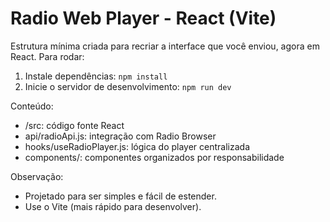 Radio Web Player - React (Vite)
================================

Estrutura mínima criada para recriar a interface que você enviou, agora em React.
Para rodar:
1. Instale dependências: `npm install`
2. Inicie o servidor de desenvolvimento: `npm run dev`

Conteúdo:
- /src: código fonte React
- api/radioApi.js: integração com Radio Browser
- hooks/useRadioPlayer.js: lógica do player centralizada
- components/: componentes organizados por responsabilidade

Observação:
- Projetado para ser simples e fácil de estender.
- Use o Vite (mais rápido para desenvolver).

